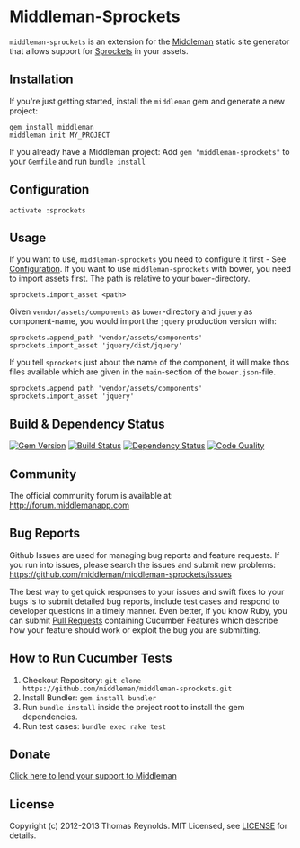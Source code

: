 # Middleman-Sprockets

`middleman-sprockets` is an extension for the [Middleman] static site generator that allows support for [Sprockets](https://github.com/sstephenson/sprockets) in your assets.

## Installation

If you're just getting started, install the `middleman` gem and generate a new project:

```
gem install middleman
middleman init MY_PROJECT
```

If you already have a Middleman project: Add `gem "middleman-sprockets"` to your `Gemfile` and run `bundle install`

## Configuration
<a name="configuration"></a>

```
activate :sprockets
```

## Usage

If you want to use, `middleman-sprockets` you need to configure it first - See
[Configuration](#configuration). If you want to use `middleman-sprockets` with
bower, you need to import assets first. The path is relative to your
`bower`-directory.

```
sprockets.import_asset <path>
```

Given `vendor/assets/components` as `bower`-directory and `jquery` as
component-name, you would import the `jquery` production version with:

```
sprockets.append_path 'vendor/assets/components'
sprockets.import_asset 'jquery/dist/jquery'
```

If you tell `sprockets` just about the name of the component, it will make thos
files available which are given in the `main`-section of the `bower.json`-file.

```
sprockets.append_path 'vendor/assets/components'
sprockets.import_asset 'jquery'
```

## Build & Dependency Status

[![Gem Version](https://badge.fury.io/rb/middleman-sprockets.png)][gem]
[![Build Status](https://travis-ci.org/middleman/middleman-sprockets.png)][travis]
[![Dependency Status](https://gemnasium.com/middleman/middleman-sprockets.png?travis)][gemnasium]
[![Code Quality](https://codeclimate.com/github/middleman/middleman-sprockets.png)][codeclimate]

## Community

The official community forum is available at: http://forum.middlemanapp.com

## Bug Reports

Github Issues are used for managing bug reports and feature requests. If you run into issues, please search the issues and submit new problems: https://github.com/middleman/middleman-sprockets/issues

The best way to get quick responses to your issues and swift fixes to your bugs is to submit detailed bug reports, include test cases and respond to developer questions in a timely manner. Even better, if you know Ruby, you can submit [Pull Requests](https://help.github.com/articles/using-pull-requests) containing Cucumber Features which describe how your feature should work or exploit the bug you are submitting.

## How to Run Cucumber Tests

1. Checkout Repository: `git clone https://github.com/middleman/middleman-sprockets.git`
2. Install Bundler: `gem install bundler`
3. Run `bundle install` inside the project root to install the gem dependencies.
4. Run test cases: `bundle exec rake test`

## Donate

[Click here to lend your support to Middleman](https://spacebox.io/s/4dXbHBorC3)

## License

Copyright (c) 2012-2013 Thomas Reynolds. MIT Licensed, see [LICENSE] for details.

[middleman]: http://middlemanapp.com
[gem]: https://rubygems.org/gems/middleman-sprockets
[travis]: http://travis-ci.org/middleman/middleman-sprockets
[gemnasium]: https://gemnasium.com/middleman/middleman-sprockets
[codeclimate]: https://codeclimate.com/github/middleman/middleman-sprockets
[LICENSE]: https://github.com/middleman/middleman-sprockets/blob/master/LICENSE.md
